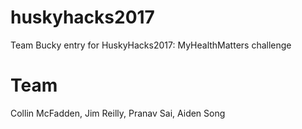 # huskyhacks2017
Team Bucky entry for HuskyHacks2017: MyHealthMatters challenge

# Team
Collin McFadden, Jim Reilly, Pranav Sai, Aiden Song
